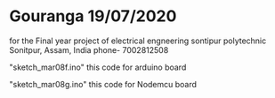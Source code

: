 # Gouranga 19/07/2020

for the Final year project of electrical engneering
sontipur polytechnic
Sonitpur, Assam, India
phone- 7002812508


"sketch_mar08f.ino"
this code for arduino board

"sketch_mar08g.ino"
this code for Nodemcu board

